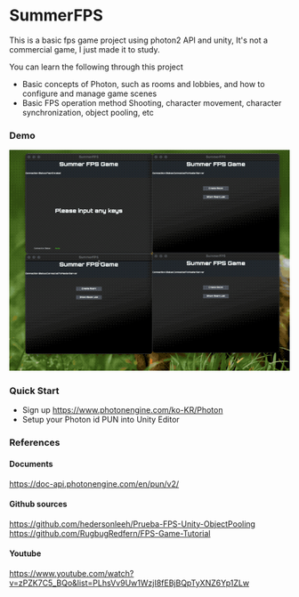 # SummerFPS

This is a basic fps game project using photon2 API and unity, It's not a commercial game, I just made it to study.


You can learn the following through this project
- Basic concepts of Photon, such as rooms and lobbies, and how to configure and manage game scenes
- Basic FPS operation method Shooting, character movement, character synchronization, object pooling, etc





### Demo
![](https://github.com/superbderrick/SummerFPS/blob/main/demo.gif?raw=true)

### Quick Start 

- Sign up https://www.photonengine.com/ko-KR/Photon
- Setup your Photon id PUN into Unity Editor 

### References

#### Documents
https://doc-api.photonengine.com/en/pun/v2/

#### Github sources
https://github.com/hedersonleeh/Prueba-FPS-Unity-ObjectPooling
https://github.com/RugbugRedfern/FPS-Game-Tutorial

#### Youtube
https://www.youtube.com/watch?v=zPZK7C5_BQo&list=PLhsVv9Uw1WzjI8fEBjBQpTyXNZ6Yp1ZLw
